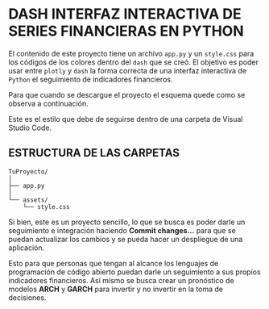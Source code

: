 # DASH INTERFAZ INTERACTIVA DE SERIES FINANCIERAS EN PYTHON

El contenido de este proyecto tiene un archivo `app.py` y un `style.css` para los códigos de los colores dentro del `dash` que se creó.
El objetivo es poder usar entre `plotly` y `dash` la forma correcta de una interfaz interactiva de `Python` el seguimiento de indicadores financieros.

Para que cuando se descargue el proyecto el esquema quede como se observa a continuación.

Este es el estilo que debe de seguirse dentro de una carpeta de Visual Studio Code.

## ESTRUCTURA DE LAS CARPETAS

```plaintext
TuProyecto/
│
├── app.py
│
└── assets/
    └── style.css
```

Si bien, este es un proyecto sencillo, lo que se busca es poder darle un seguimiento e integración haciendo **Commit changes...** para que se puedan actualizar los cambios y se pueda hacer un despliegue de una aplicación.

Esto para que personas que tengan al alcance los lenguajes de programación de código abierto puedan darle un seguimiento a sus propios indicadores financieros. Así mismo se busca crear un pronóstico de modelos **ARCH** y **GARCH** para invertir y no invertir en la toma de decisiones.
